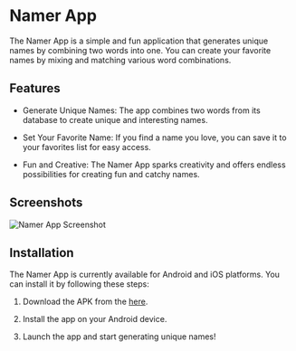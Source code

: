# Namer App

The Namer App is a simple and fun application that generates unique names by combining two words into one. You can create your favorite names by mixing and matching various word combinations.

## Features

- Generate Unique Names: The app combines two words from its database to create unique and interesting names.

- Set Your Favorite Name: If you find a name you love, you can save it to your favorites list for easy access.

- Fun and Creative: The Namer App sparks creativity and offers endless possibilities for creating fun and catchy names.

## Screenshots

![Namer App Screenshot](https://github.com/nicof15/namerapp/readme-assets/namerapp-ss1.jpg)

## Installation

The Namer App is currently available for Android and iOS platforms. You can install it by following these steps:

1. Download the APK from the [here](https://github.com/nicof15/namerapp/readme-assets/namerapp.apk).

2. Install the app on your Android device.

3. Launch the app and start generating unique names!
